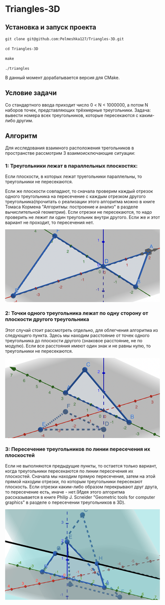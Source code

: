 # Triangles-3D


## Установка и запуск проекта
```
git clone git@github.com:Pelmeshka127/Triangles-3D.git

cd Triangles-3D

make

./triangles
```

В данный момент дорабатывается версия для CMake.

## Условие задачи

Со стандартного ввода приходит число 0 < N < 1000000, а потом N наборов точек, представляющих трёхмерные треугольники. Задача: вывести номера всех треугольников, которые пересекаются с каким-либо другим.

## Алгоритм

Для исследования взаимного расположения трегольников в пространстве рассмотрим 3 взаимоисключающие ситуации:

### 1: Треугольники лежат в параллельных плоскостях:

Если плоскости, в которых лежат труегольники параллельны, то треугольники не пересекаются.

Если же плоскости совпадают, то сначала проверим каждый отрезок одного треугольника на пересечение с каждым отрезком другого треугольника(прочитать о реализации этого алгоритма можно в книге Томаса Кормена "Алгоритмы: построение и анализ" в разделе вычислительной геометрии).
Если отрезки не пересекаются, то надо проверить не лежит ли один треугольник внутри другого. Если же и этот вариант не проходит, то пересечения нет.

![image](Images/coplanar.png)

### 2: Точки одного треугольника лежат по одну сторону от плоскости другого треугольника

Этот случай стоит рассмотреть отдельно, для облегчения алгоритма из следующего пункта.
Здесь мы находим расстояние от точек одного треугольника до плоскости другого (знаковое расстояние, не по модулю). Если все расстояния имеют один знак и не равны нулю, то треугольники не пересекаются.

![image](Images/alldistanceshaveonesign.png)

### 3: Пересечение треугольников по линии пересечения их плоскостей

Если не выполняются предыдущие пункты, то остается только вариант, когда треугольники пересекаются по линии пересечения их плоскостей. Сначала мы находим прямую пересечения, затем на этой прямой находим отрезки, по которым треугольники пересекают плоскость. Если отрезки каким-либо образом перекрывают друг друга, то пересечение есть, иначе - нет.(Идея этого алгоритма рассказывается в книге Philip J. Scneider "Geometric tools for computer graphics" в разделе о пересечении треугольников в 3D).

![image](Images/segment.png)